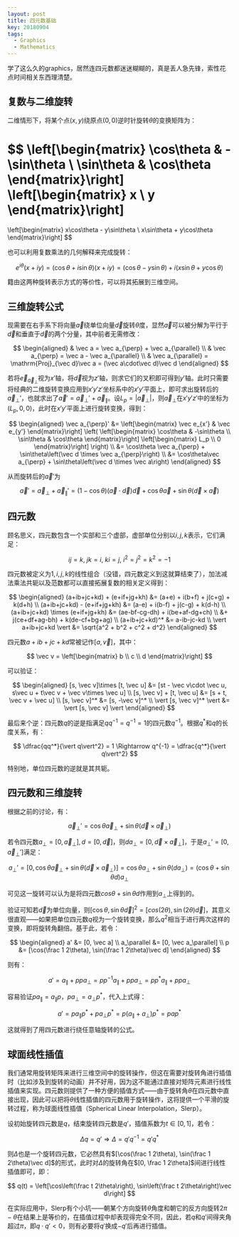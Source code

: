```yaml
---
layout: post
title: 四元数基础
key: 20180904
tags:
  - Graphics
  - Mathematics
---
```


学了这么久的graphics，居然连四元数都迷迷糊糊的，真是丢人急先锋，索性花点时间相关东西理清楚。

<!--more-->

## 复数与二维旋转

二维情形下，将某个点$(x, y)$绕原点$(0, 0)$逆时针旋转$\theta$的变换矩阵为：

$$
\left[\begin{matrix}
    \cos\theta & -\sin\theta \\
    \sin\theta & \cos\theta
\end{matrix}\right]
\left[\begin{matrix}
    x \\ y
\end{matrix}\right]
=
\left[\begin{matrix}
    x\cos\theta - y\sin\theta \\
    x\sin\theta + y\cos\theta
\end{matrix}\right]
$$

也可以利用复数乘法的几何解释来完成旋转：

$$
e^{i\theta}(x + iy)
= (\cos\theta + i\sin\theta)(x + iy)
= (\cos\theta - y\sin\theta) + i(x\sin\theta + y\cos\theta)
$$

籍由这两种旋转表示方式的等价性，可以将其拓展到三维空间。

## 三维旋转公式

现需要在右手系下将向量$\vec a$绕单位向量$\vec d$旋转$\theta$度，显然$\vec a$可以被分解为平行于$\vec d$和垂直于$\vec d$的两个分量，其中前者无需修改：

$$
\begin{aligned}
& \vec a = \vec a_{\perp} + \vec a_{\parallel} \\
& \vec a_{\perp} = \vec a - \vec a_{\parallel} \\
& \vec a_{\parallel} = \mathrm{Proj}_{\vec d}\vec a = (\vec a\cdot\vec d)\vec d
\end{aligned}
$$

若将$\vec e_{\vec a_{\perp}}$视为$x'$轴，将$\vec d$视为$z'$轴，则求它们的叉积即可得到$y'$轴。此时只需要将经典的二维旋转变换应用到$x'y'z'$坐标系中的$x'y'$平面上，即可求出旋转后的$\vec a_{\perp}'$，也就求出了$\vec a' = \vec a_{\perp}' + \vec a_{\parallel}$。设$L_p = \vert\vec a_{\perp}\vert$，则$\vec a_{\perp}$在$x'y'z'$中的坐标为$(L_p, 0, 0)$，此时在$x'y'$平面上进行旋转变换，得到：

$$
\begin{aligned}
    \vec a_{\perp}'
    &=
    \left[\begin{matrix}
        \vec e_{x'} & \vec e_{y'}
    \end{matrix}\right]
    \left(
    \left[\begin{matrix}
        \cos\theta & -\sin\theta \\
        \sin\theta & \cos\theta
    \end{matrix}\right]
    \left[\begin{matrix}
        L_p \\ 0
    \end{matrix}\right]
    \right) \\
    &=
    \cos\theta \vec a_{\perp} + \sin\theta\left(\vec d \times \vec a_{\perp}\right) \\
    &= \cos\theta\vec a_{\perp} + \sin\theta\left(\vec d \times \vec a\right)
\end{aligned}
$$

从而旋转后的$\vec a'$为

$$
\vec a'
= \vec a_{\perp} + \vec a_{\parallel}'
= (1 - \cos\theta)(\vec a\cdot \vec d)\vec d + \cos\theta\vec a + \sin\theta(\vec d \times \vec a)
$$

## 四元数

顾名思义，四元数包含一个实部和三个虚部，虚部单位分别以$i, j, k$表示，它们满足：

$$
ij = k,~jk = i,~ki = j,~i^2 = j^2 = k^2 = -1
$$

四元数被定义为$1, i, j, k$的线性组合（没错，四元数定义到这就算结束了），加法减法乘法共轭以及范数都可以直接拓展复数的相关定义得到：

$$
\begin{aligned}
(a+ib+jc+kd) + (e+if+jg+kh) &= (a+e) + i(b+f) + j(c+g) + k(d+h) \\
(a+ib+jc+kd) - (e+if+jg+kh) &= (a-e) + i(b-f) + j(c-g) + k(d-h) \\
(a+ib+jc+kd) \times (e+if+jg+kh) &= (ae-bf-cg-dh) + i(be+af-dg+ch) \\
&+ j(ce+df+ag-bh) + k(de-cf+bg+ag) \\
(a+ib+jc+kd)^* &= a-ib-jc-kd \\
\vert a+ib+jc+kd \vert &= \sqrt{a^2 + b^2 + c^2 + d^2}
\end{aligned}
$$

四元数$a + ib + jc + kd$常被记作$[a, \vec v]$，其中：

$$
\vec v = \left[\begin{matrix}
    b \\ c \\ d
\end{matrix}\right]
$$

可以验证：

$$
\begin{aligned}
[s, \vec v]\times [t, \vec u] &= [st - \vec v\cdot \vec u, s\vec u + t\vec v + \vec v\times \vec u] \\
[s, \vec v] + [t, \vec u] &= [s + t, \vec v + \vec u] \\
[s, \vec v]^* &= [s, -\vec v]^* \\
\vert [s, \vec v]^* \vert &= \vert [s, \vec v] \vert
\end{aligned}
$$

最后来个逆：四元数$q$的逆是指满足$qq^{-1} = q^{-1} = 1$的四元数$q^{-1}$。根据$q^*$和$q$的长度关系，有：

$$
\dfrac{qq^*}{\vert q\vert^2} = 1 \Rightarrow q^{-1} = \dfrac{q^*}{\vert q\vert^2}
$$

特别地，单位四元数的逆就是其共轭。

## 四元数和三维旋转

根据之前的讨论，有：

$$
\vec a_\perp' = \cos\theta\vec a_\perp + \sin\theta(\vec d\times \vec a_\perp)
$$

若令四元数$a_\perp = [0, \vec a_\perp], d = [0, \vec d]$，则$da_\perp = [0, \vec d\times\vec a_\perp]$，于是$a_\perp' = [0, \vec a_\perp']$满足：

$$
a_\perp' = [0, \cos\theta\vec a_\perp + \sin\theta(\vec d\times \vec a_\perp)] = \cos\theta a_\perp + \sin\theta(da_\perp) = (\cos\theta+\sin\theta d)a_\perp
$$

可见这一旋转可以认为是将四元数$cos\theta+\sin\theta d$作用到$a_\perp$上得到的。

验证可知若$\vec d$为单位向量，则$[\cos\theta, \sin\theta\vec d]^2 = [cos(2\theta), \sin(2\theta)\vec d]$，其意义很直观——如果把单位四元数$q$视为一个旋转变换，那么$q^2$相当于进行两次这样的变换，即将旋转角翻倍。基于此，若令：

$$
\begin{aligned}
a' &= [0, \vec a] \\
a_\parallel &= [0, \vec a_\parallel] \\
p &= [\cos(\frac 1 2\theta), \sin(\frac 1 2\theta)\vec d]
\end{aligned}
$$

则有：

$$
a' = a_\parallel + ppa_\perp = pp^{-1}a_\parallel + ppa_\perp = pp^*a_\parallel + ppa_\perp
$$

容易验证$pa_\parallel = a_\parallel p$，$pa_\perp = a_\perp p^*$，代入上式得：

$$
a' = pa_\parallel p^* + pa_\perp p^* = p(a_\parallel + a_\perp)p^* = pap^*
$$

这就得到了用四元数进行绕任意轴旋转的公式。

## 球面线性插值

我们通常用旋转矩阵来进行三维空间中的旋转操作，但这在需要对旋转角进行插值时（比如涉及到旋转的动画）并不好用，因为这不能通过直接对矩阵元素进行线性插值来实现。四元数则提供了一种方便的插值方式——由于旋转角$\theta$在四元数中直接出现，因此可以把将$\theta$线性插值的四元数用于旋转操作，这将提供一个平滑的旋转过程，称为球面线性插值（Spherical Linear Interpolation，Slerp）。

设初始旋转四元数是$q$，结束旋转四元数是$q'$，插值系数为$t \in [0, 1]$，若令：

$$
\Delta q = q' \Rightarrow \Delta = q'q^{-1} = q'q^*
$$

则$\Delta$也是一个旋转四元数，它必然具有$[\cos(\frac 1 2\theta), \sin(\frac 1 2\theta)\vec d]$的形式，此时对$\Delta$的旋转角在$[0, \frac 1 2\theta]$间进行线性插值即可，即：

$$
q(t) = \left[\cos\left(\frac t 2\theta\right), \sin\left(\frac t 2\theta\right)\vec d\right]
$$

在实际应用中，Slerp有个小坑——朝某个方向旋转$\theta$角度和朝它的反方向旋转$2\pi - \theta$在结果上是等价的，在插值过程中却表现得完全不同，因此，若$q$和$q'$间得夹角超过$\pi$，即$q\cdot q' < 0$，则有必要将$q'$换成$-q'$后再进行插值。

